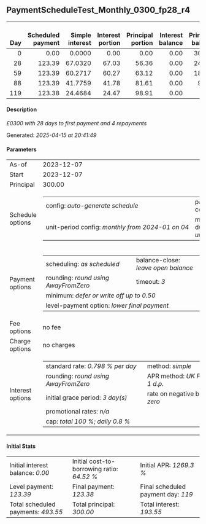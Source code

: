<h2>PaymentScheduleTest_Monthly_0300_fp28_r4</h2>
<table>
    <thead style="vertical-align: bottom;">
        <th style="text-align: right;">Day</th>
        <th style="text-align: right;">Scheduled payment</th>
        <th style="text-align: right;">Simple interest</th>
        <th style="text-align: right;">Interest portion</th>
        <th style="text-align: right;">Principal portion</th>
        <th style="text-align: right;">Interest balance</th>
        <th style="text-align: right;">Principal balance</th>
        <th style="text-align: right;">Total simple interest</th>
        <th style="text-align: right;">Total interest</th>
        <th style="text-align: right;">Total principal</th>
    </thead>
    <tr style="text-align: right;">
        <td class="ci00">0</td>
        <td class="ci01" style="white-space: nowrap;">0.00</td>
        <td class="ci02">0.0000</td>
        <td class="ci03">0.00</td>
        <td class="ci04">0.00</td>
        <td class="ci05">0.00</td>
        <td class="ci06">300.00</td>
        <td class="ci07">0.0000</td>
        <td class="ci08">0.00</td>
        <td class="ci09">0.00</td>
    </tr>
    <tr style="text-align: right;">
        <td class="ci00">28</td>
        <td class="ci01" style="white-space: nowrap;">123.39</td>
        <td class="ci02">67.0320</td>
        <td class="ci03">67.03</td>
        <td class="ci04">56.36</td>
        <td class="ci05">0.00</td>
        <td class="ci06">243.64</td>
        <td class="ci07">67.0320</td>
        <td class="ci08">67.03</td>
        <td class="ci09">56.36</td>
    </tr>
    <tr style="text-align: right;">
        <td class="ci00">59</td>
        <td class="ci01" style="white-space: nowrap;">123.39</td>
        <td class="ci02">60.2717</td>
        <td class="ci03">60.27</td>
        <td class="ci04">63.12</td>
        <td class="ci05">0.00</td>
        <td class="ci06">180.52</td>
        <td class="ci07">127.3037</td>
        <td class="ci08">127.30</td>
        <td class="ci09">119.48</td>
    </tr>
    <tr style="text-align: right;">
        <td class="ci00">88</td>
        <td class="ci01" style="white-space: nowrap;">123.39</td>
        <td class="ci02">41.7759</td>
        <td class="ci03">41.78</td>
        <td class="ci04">81.61</td>
        <td class="ci05">0.00</td>
        <td class="ci06">98.91</td>
        <td class="ci07">169.0796</td>
        <td class="ci08">169.08</td>
        <td class="ci09">201.09</td>
    </tr>
    <tr style="text-align: right;">
        <td class="ci00">119</td>
        <td class="ci01" style="white-space: nowrap;">123.38</td>
        <td class="ci02">24.4684</td>
        <td class="ci03">24.47</td>
        <td class="ci04">98.91</td>
        <td class="ci05">0.00</td>
        <td class="ci06">0.00</td>
        <td class="ci07">193.5480</td>
        <td class="ci08">193.55</td>
        <td class="ci09">300.00</td>
    </tr>
</table>
<h4>Description</h4>
<p><i>£0300 with 28 days to first payment and 4 repayments</i></p>
<p>Generated: <i>2025-04-15 at 20:41:49</i></p>
<h4>Parameters</h4>
<table>
    <tr>
        <td>As-of</td>
        <td>2023-12-07</td>
    </tr>
    <tr>
        <td>Start</td>
        <td>2023-12-07</td>
    </tr>
    <tr>
        <td>Principal</td>
        <td>300.00</td>
    </tr>
    <tr>
        <td>Schedule options</td>
        <td>
            <table>
                <tr>
                    <td>config: <i>auto-generate schedule</i></td>
                    <td>payment count: <i>4</i></td>
                </tr>
                <tr>
                    <td style="white-space: nowrap;">unit-period config: <i>monthly from 2024-01 on 04</i></td>
                    <td>max duration: <i>unlimited</i></td>
                </tr>
            </table>
        </td>
    </tr>
    <tr>
        <td>Payment options</td>
        <td>
            <table>
                <tr>
                    <td>scheduling: <i>as scheduled</i></td>
                    <td>balance-close: <i>leave&nbsp;open&nbsp;balance</i></td>
                </tr>
                <tr>
                    <td>rounding: <i>round using AwayFromZero</i></td>
                    <td>timeout: <i>3</i></td>
                </tr>
                <tr>
                    <td colspan='2'>minimum: <i>defer&nbsp;or&nbsp;write&nbsp;off&nbsp;up&nbsp;to&nbsp;0.50</i></td>
                </tr>
                <tr>
                    <td colspan='2'>level-payment option: <i>lower&nbsp;final&nbsp;payment</i></td>
                </tr>
            </table>
        </td>
    </tr>
    <tr>
        <td>Fee options</td>
        <td>no fee
        </td>
    </tr>
    <tr>
        <td>Charge options</td>
        <td>no charges
        </td>
    </tr>
    <tr>
        <td>Interest options</td>
        <td>
            <table>
                <tr>
                    <td>standard rate: <i>0.798 % per day</i></td>
                    <td>method: <i>simple</i></td>
                </tr>
                <tr>
                    <td>rounding: <i>round using AwayFromZero</i></td>
                    <td>APR method: <i>UK FCA to 1 d.p.</i></td>
                </tr>
                <tr>
                    <td>initial grace period: <i>3 day(s)</i></td>
                    <td>rate on negative balance: <i>zero</i></td>
                </tr>
                <tr>
                    <td colspan="2">promotional rates: <i><i>n/a</i></i></td>
                </tr>
                <tr>
                    <td colspan="2">cap: <i>total 100 %; daily 0.8 %</td>
                </tr>
            </table>
        </td>
    </tr>
</table>
<h4>Initial Stats</h4>
<table>
    <tr>
        <td>Initial interest balance: <i>0.00</i></td>
        <td>Initial cost-to-borrowing ratio: <i>64.52 %</i></td>
        <td>Initial APR: <i>1269.3 %</i></td>
    </tr>
    <tr>
        <td>Level payment: <i>123.39</i></td>
        <td>Final payment: <i>123.38</i></td>
        <td>Final scheduled payment day: <i>119</i></td>
    </tr>
    <tr>
        <td>Total scheduled payments: <i>493.55</i></td>
        <td>Total principal: <i>300.00</i></td>
        <td>Total interest: <i>193.55</i></td>
    </tr>
</table>
